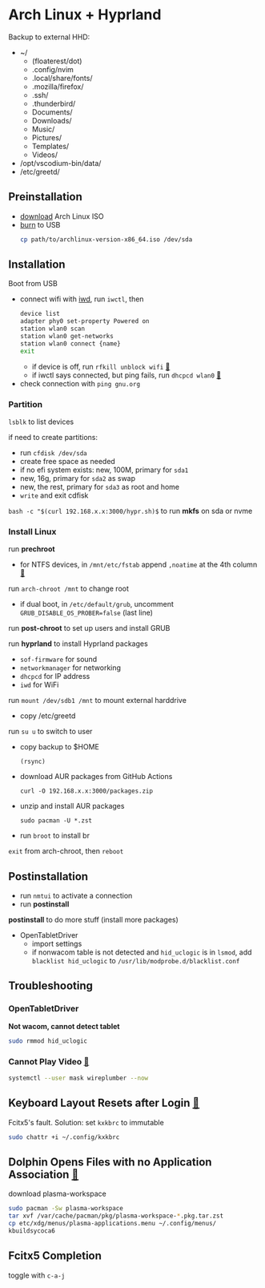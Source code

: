 # Arch Linux + Hyprland

Backup to external HHD:
- ~/
  - (floaterest/dot)
  - .config/nvim
  - .local/share/fonts/
  - .mozilla/firefox/
  - .ssh/
  - .thunderbird/
  - Documents/
  - Downloads/
  - Music/
  - Pictures/
  - Templates/
  - Videos/
- /opt/vscodium-bin/data/
- /etc/greetd/

## Preinstallation

- [download](https://archlinux.org/download/) Arch Linux ISO
- [burn](https://wiki.archlinux.org/title/USB_flash_installation_medium) to USB
    ```bash
    cp path/to/archlinux-version-x86_64.iso /dev/sda
    ```

## Installation

Boot from USB

- connect wifi with [iwd](https://wiki.archlinux.org/title/iwd#iwctl), run `iwctl`, then
  ```bash
  device list
  adapter phy0 set-property Powered on
  station wlan0 scan
  station wlan0 get-networks
  station wlan0 connect {name}
  exit
  ```
  - if device is off, run `rfkill unblock wifi` [🔗](https://www.reddit.com/r/archlinux/comments/n4yycf/comment/gwybm5j/)
  - if iwctl says connected, but ping fails, run `dhcpcd wlan0` [🔗](https://www.reddit.com/r/archlinux/comments/hr3ci7/connected_with_iwctl_but_no_internet/)
- check connection with `ping gnu.org`

### Partition

`lsblk` to list devices



if need to create partitions:
- run `cfdisk /dev/sda`
- create free space as needed
- if no efi system exists: new, 100M, primary for `sda1`
- new, 16g, primary for `sda2` as swap
- new, the rest, primary for `sda3` as root and home
- `write` and exit cdfisk

`bash -c "$(curl 192.168.x.x:3000/hypr.sh)$` to run **mkfs** on sda or nvme

### Install Linux

run **prechroot**

- for NTFS devices, in `/mnt/etc/fstab` append `,noatime` at the 4th column [🔗](https://wiki.archlinux.org/title/NTFS#Improving_performance)

run `arch-chroot /mnt` to change root

- if dual boot, in `/etc/default/grub`, uncomment `GRUB_DISABLE_OS_PROBER=false` (last line)


run **post-chroot** to set up users and install GRUB

run **hyprland** to install Hyprland packages
- `sof-firmware` for sound
- `networkmanager` for networking
- `dhcpcd` for IP address
- `iwd` for WiFi 

run `mount /dev/sdb1 /mnt` to mount external harddrive

- copy /etc/greetd

run `su u` to switch to user

- copy backup to $HOME
  ```
  (rsync)
  ```
- download AUR packages from GitHub Actions 
  ```
  curl -O 192.168.x.x:3000/packages.zip
  ```
- unzip and install AUR packages
  ```
  sudo pacman -U *.zst
  ```
- run `broot` to install br

`exit` from arch-chroot, then `reboot`

## Postinstallation

- run `nmtui` to activate a connection
- run **postinstall**

**postinstall** to do more stuff (install more packages)
- OpenTabletDriver
    - import settings
    - if nonwacom table is not detected and `hid_uclogic` is in `lsmod`, add `blacklist hid_uclogic` to `/usr/lib/modprobe.d/blacklist.conf`

## Troubleshooting
### OpenTabletDriver
**Not wacom, cannot detect tablet**
```bash
sudo rmmod hid_uclogic
```

### Cannot Play Video [🔗](https://bbs.archlinux.org/viewtopic.php?id=273202)

```bash
systemctl --user mask wireplumber --now
```

## Keyboard Layout Resets after Login [🔗](https://bbs.archlinux.org/viewtopic.php?pid=2088382#p2088382)

Fcitx5's fault. Solution: set `kxkbrc` to immutable

```bash
sudo chattr +i ~/.config/kxkbrc
```

## Dolphin Opens Files with no Application Association [🔗](https://bbs.archlinux.org/viewtopic.php?pid=2169212#p2169212)

download plasma-workspace

```bash
sudo pacman -Sw plasma-workspace
tar xvf /var/cache/pacman/pkg/plasma-workspace-*.pkg.tar.zst
cp etc/xdg/menus/plasma-applications.menu ~/.config/menus/
kbuildsycoca6
```

## Fcitx5 Completion

toggle with `c-a-j`
